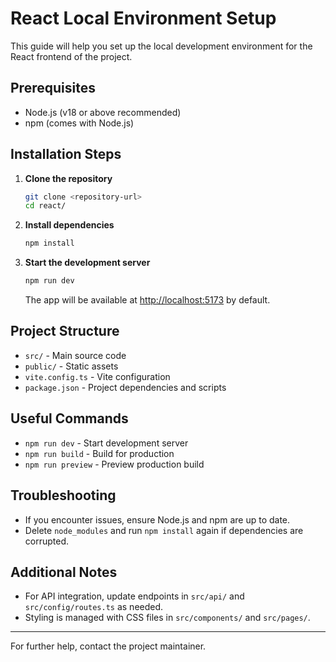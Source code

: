 # React Local Environment Setup

This guide will help you set up the local development environment for the React frontend of the project.

## Prerequisites
- Node.js (v18 or above recommended)
- npm (comes with Node.js)

## Installation Steps

1. **Clone the repository**
   ```bash
   git clone <repository-url>
   cd react/
   ```

2. **Install dependencies**
   ```bash
   npm install
   ```

3. **Start the development server**
   ```bash
   npm run dev
   ```
   The app will be available at [http://localhost:5173](http://localhost:5173) by default.

## Project Structure
- `src/` - Main source code
- `public/` - Static assets
- `vite.config.ts` - Vite configuration
- `package.json` - Project dependencies and scripts

## Useful Commands
- `npm run dev` - Start development server
- `npm run build` - Build for production
- `npm run preview` - Preview production build

## Troubleshooting
- If you encounter issues, ensure Node.js and npm are up to date.
- Delete `node_modules` and run `npm install` again if dependencies are corrupted.

## Additional Notes
- For API integration, update endpoints in `src/api/` and `src/config/routes.ts` as needed.
- Styling is managed with CSS files in `src/components/` and `src/pages/`.

---
For further help, contact the project maintainer.
